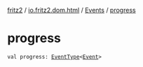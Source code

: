 [fritz2](../../index.md) / [io.fritz2.dom.html](../index.md) / [Events](index.md) / [progress](./progress.md)

# progress

`val progress: `[`EventType`](../-event-type/index.md)`<`[`Event`](https://kotlinlang.org/api/latest/jvm/stdlib/org.w3c.dom.events/-event/index.html)`>`